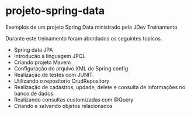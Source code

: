 # projeto-spring-data
Exemplos de um projeto Spring Data ministrado pela JDev Treinamento

Durante este treinamento foram abordados os seguintes topicos.

- Spring data JPA
- Introdução a linguagem JPQL
- Criando projeto Mavem
- Configuração do arquivo XML de Spring config
- Realização de testes com JUNIT.
- Utilizando o repositorio CrudRepository
- Realização de cadastros, updade, delete e consulta de informações no banco de dados.
- Realizando consultas customizadas com @Query
- Criando e salvando objetos relacionados
